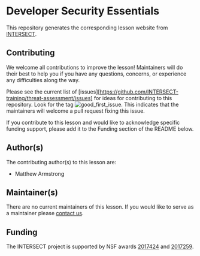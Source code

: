# Developer Security Essentials

This repository generates the corresponding lesson website from [INTERSECT](intersect).

## Contributing

We welcome all contributions to improve the lesson! Maintainers will do their best to help you if you have any questions, concerns, or experience any difficulties along the way.

Please see the current list of [issues][https://github.com/INTERSECT-training/threat-assessment/issues] for ideas for contributing to this
repository.
Look for the tag ![good_first_issue](https://img.shields.io/badge/-good%20first%20issue-gold.svg). 
This indicates that the maintainers will welcome a pull request fixing this issue.  

If you contribute to this lesson and would like to acknowledge specific funding support, please add it to the Funding section of the README below.

## Author(s)

The contributing author(s) to this lesson are:

* Matthew Armstrong

## Maintainer(s)

There are no current maintainers of this lesson. If you would like to serve as a maintainer please [contact us](https://intersect-training.org/contact/).

## Funding

The INTERSECT project is supported by NSF awards [2017424](https://www.nsf.gov/awardsearch/showAward?AWD_ID=2017424) and [2017259](https://www.nsf.gov/awardsearch/showAward?AWD_ID=2017259).
